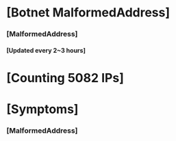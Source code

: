 # [Botnet MalformedAddress]
### [MalformedAddress]
#### [Updated every 2~3 hours]

# [Counting 5082 IPs]

# [Symptoms] 
###   [MalformedAddress]
